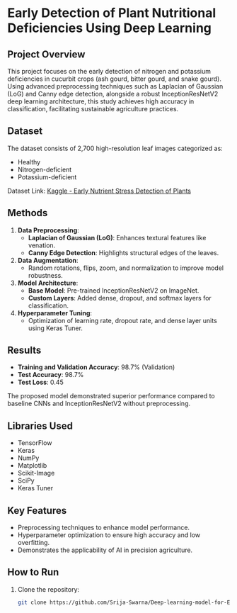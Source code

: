 # Early Detection of Plant Nutritional Deficiencies Using Deep Learning

## Project Overview
This project focuses on the early detection of nitrogen and potassium deficiencies in cucurbit crops (ash gourd, bitter gourd, and snake gourd). Using advanced preprocessing techniques such as Laplacian of Gaussian (LoG) and Canny edge detection, alongside a robust InceptionResNetV2 deep learning architecture, this study achieves high accuracy in classification, facilitating sustainable agriculture practices.

## Dataset
The dataset consists of 2,700 high-resolution leaf images categorized as:
- Healthy
- Nitrogen-deficient
- Potassium-deficient

Dataset Link: [Kaggle - Early Nutrient Stress Detection of Plants](https://www.kaggle.com/datasets/raiaone/early-nutrient-stress-detection-of-plants)

## Methods
1. **Data Preprocessing**:
   - **Laplacian of Gaussian (LoG)**: Enhances textural features like venation.
   - **Canny Edge Detection**: Highlights structural edges of the leaves.
2. **Data Augmentation**:
   - Random rotations, flips, zoom, and normalization to improve model robustness.
3. **Model Architecture**:
   - **Base Model**: Pre-trained InceptionResNetV2 on ImageNet.
   - **Custom Layers**: Added dense, dropout, and softmax layers for classification.
4. **Hyperparameter Tuning**:
   - Optimization of learning rate, dropout rate, and dense layer units using Keras Tuner.

## Results
- **Training and Validation Accuracy**: 98.7% (Validation)
- **Test Accuracy**: 98.7%
- **Test Loss**: 0.45

The proposed model demonstrated superior performance compared to baseline CNNs and InceptionResNetV2 without preprocessing.

## Libraries Used
- TensorFlow
- Keras
- NumPy
- Matplotlib
- Scikit-Image
- SciPy
- Keras Tuner

## Key Features
- Preprocessing techniques to enhance model performance.
- Hyperparameter optimization to ensure high accuracy and low overfitting.
- Demonstrates the applicability of AI in precision agriculture.

## How to Run
1. Clone the repository:
   ```bash
   git clone https://github.com/Srija-Swarna/Deep-learning-model-for-Early-detection-of-plant-nutritional-deficiencies.git
```